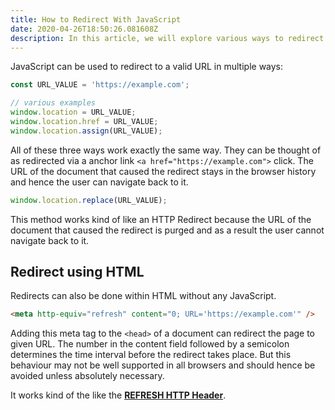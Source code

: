 ```yaml
---
title: How to Redirect With JavaScript
date: 2020-04-26T18:50:26.081608Z
description: In this article, we will explore various ways to redirect to a new URL from the frontend.
---
```


JavaScript can be used to redirect to a valid URL in multiple ways:

```javascript
const URL_VALUE = 'https://example.com';

// various examples
window.location = URL_VALUE;
window.location.href = URL_VALUE;
window.location.assign(URL_VALUE);
```

All of these three ways work exactly the same way. They can be thought of as redirected via a anchor link `<a href="https://example.com">` click. The URL of the document that caused the redirect stays in the browser history and hence the user can navigate back to it.

```javascript
window.location.replace(URL_VALUE);
```

This method works kind of like an HTTP Redirect because the URL of the document that caused the redirect is purged and as a result the user cannot navigate back to it.

## Redirect using HTML

Redirects can also be done within HTML without any JavaScript.

```html
<meta http-equiv="refresh" content="0; URL='https://example.com'" />
```

Adding this meta tag to the `<head>` of a document can redirect the page to given URL. The number in the content field followed by a semicolon determines the time interval before the redirect takes place. But this behaviour may not be well supported in all browsers and should hence be avoided unless absolutely necessary.

It works kind of the like the [**REFRESH HTTP Header**](http://www.otsukare.info/2015/03/26/refresh-http-header).